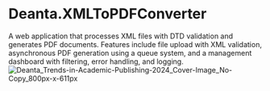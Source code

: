 # Deanta.XMLToPDFConverter
A web application that processes XML files with DTD validation and generates PDF documents. Features include file upload with XML validation, asynchronous PDF generation using a queue system, and a management dashboard with filtering, error handling, and logging.
![Deanta_Trends-in-Academic-Publishing-2024_Cover-Image_No-Copy_800px-x-611px](https://github.com/user-attachments/assets/4f4e231e-5110-4c4f-9bd2-c990008bc27f)
